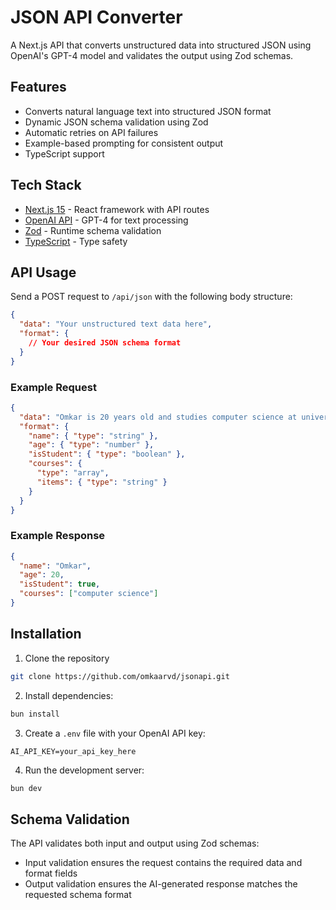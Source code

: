 # JSON API Converter

A Next.js API that converts unstructured data into structured JSON using OpenAI's GPT-4 model and validates the output using Zod schemas.

## Features

- Converts natural language text into structured JSON format
- Dynamic JSON schema validation using Zod
- Automatic retries on API failures
- Example-based prompting for consistent output
- TypeScript support

## Tech Stack

- [Next.js 15](https://nextjs.org/) - React framework with API routes
- [OpenAI API](https://platform.openai.com/) - GPT-4 for text processing
- [Zod](https://zod.dev/) - Runtime schema validation
- [TypeScript](https://www.typescriptlang.org/) - Type safety

## API Usage

Send a POST request to `/api/json` with the following body structure:

```json
{
  "data": "Your unstructured text data here",
  "format": {
    // Your desired JSON schema format
  }
}
```

### Example Request

```json
{
  "data": "Omkar is 20 years old and studies computer science at university",
  "format": {
    "name": { "type": "string" },
    "age": { "type": "number" },
    "isStudent": { "type": "boolean" },
    "courses": {
      "type": "array",
      "items": { "type": "string" }
    }
  }
}
```

### Example Response

```json
{
  "name": "Omkar",
  "age": 20,
  "isStudent": true,
  "courses": ["computer science"]
}
```

## Installation

1. Clone the repository

```bash
git clone https://github.com/omkaarvd/jsonapi.git
```

2. Install dependencies:

```bash
bun install
```

3. Create a `.env` file with your OpenAI API key:

```
AI_API_KEY=your_api_key_here
```

4. Run the development server:

```bash
bun dev
```

## Schema Validation

The API validates both input and output using Zod schemas:

- Input validation ensures the request contains the required data and format fields
- Output validation ensures the AI-generated response matches the requested schema format

